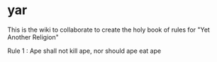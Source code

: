 # yar
This is the wiki to collaborate to create the holy book of rules for "Yet Another Religion"

Rule 1 :
Ape shall not kill ape, nor should ape eat ape
